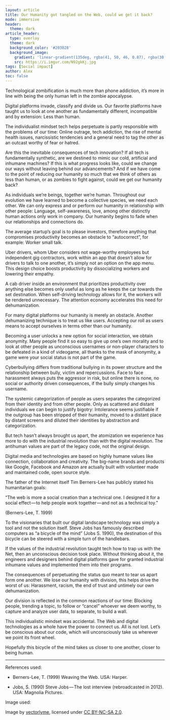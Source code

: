 ```yaml
---
layout: article
title: Our Humanity got tangled on the Web, could we get it back?
mode: immersive
header:
  theme: dark
article_header:
  type: overlay
  theme: dark
  background_color: '#203028'
  background_image:
    gradient: 'linear-gradient(135deg, rgba(41, 50, 46, 0.87), rgba(30, 16, 30, 0.4))'
    src: https://i.imgur.com/N92gkKj.jpg
tags: [Social impact]
author: Alex
toc: false
---
```




Technological zombification is much more than phone addiction, it’s more in line with being the only human left in the zombie apocalypse. <!--more-->

Digital platforms invade, classify and divide us. Our favorite platforms have taught us to look at one another as fundamentally different, incompatible and by extension: Less than human.

The individualist mindset tech helps perpetuate is partly responsible with the problems of our time: Online outrage, tech addiction, the rise of mental health issues, narcissistic tendencies and a general need to tag the other as an outcast worthy of fear or hatred.

Are this the inevitable consequences of tech innovation? If all tech is fundamentally synthetic, are we destined to mimic our cold, artificial and inhumane machines? If this is what progress looks like, could we change our ways without leaving behind our advancements? And if we have come to the point of reducing our humanity so much that we think of others as less than human, or as zombies to fight against, could we get our humanity back?

As individuals we’re beings, together we’re human. Throughout our evolution we have learned to become a collective species, we need each other. We can only express and or perform our humanity in relationship with other people: Language, self-awareness, love, among other distinctly human actions only work in company. Our humanity begins to fade when our relationships and connections do.

The average startup’s goal is to please investors, therefore anything that compromises productivity becomes an obstacle to “autocorrect”, for example: Worker small talk.

Uber drivers, whom Uber considers not wage-worthy employees but independent gig contractors, work within an app that doesn’t allow for drivers to talk to one another, it’s simply not an option on the app menu. This design choice boosts productivity by dissocializing workers and lowering their empathy.

A cab driver inside an environment that prioritizes productivity over anything else becomes only useful as long as he keeps the car towards the set destination. When self-driving technology allows for it, the workers will be rendered unnecessary. The attention economy accelerates this need for dehumanization.

For many digital platforms our humanity is merely an obstacle. Another dehumanizing technique is to treat us like users. Accepting our roll as users means to accept ourselves in terms other than our humanity.

Becoming a user unlocks a new option for social interaction, we obtain anonymity. Many people find it so easy to give up one’s own morality and to look at other people as unconscious usernames or non-player characters to be defeated in a kind of videogame, all thanks to the mask of anonymity, a game were your social status is not part of the game.

Cyberbullying differs from traditional bullying in its power structure and the relationship between bully, victim and repercussions. Face to face harassment always puts the aggressor in risk, but online there is none, no social or authority driven consequences, if the bully simply changes his username.

The systemic categorization of people as users separates the categorized from their identity and from other people. Only as scattered and distant individuals we can begin to justify bigotry: Intolerance seems justifiable if the outgroup has been stripped of their humanity, moved to a distant place by distant screens and diluted their identities by abstraction and categorization.

But tech hasn’t always brought us apart, the atomization we experience has more to do with the industrial revolution than with the digital revolution. The antihuman values are part of the legacy code, not the original design.

Digital media and technologies are based on highly humane values like connection, collaboration and creativity. The big-name brands and products like Google, Facebook and Amazon are actually built with volunteer made and maintained code, open source style.

The father of the Internet itself Tim Berners-Lee has publicly stated his humanitarian goals:

“The web is more a social creation than a technical one. I designed it for a social effect — to help people work together — and not as a technical toy.”

(Berners-Lee, T. 1999)

To the visionaries that built our digital landscape technology was simply a tool and not the solution itself. Steve Jobs has famously described computers as “a bicycle of the mind” (Jobs S. 1990), the destination of this bicycle can be steered with a simple turn of the handlebars.

If the values of the industrial revolution taught tech how to trap us with the Net, then an unconscious decision took place. Without thinking about it, the engineers and designers behind digital platforms gave for granted industrial inhumane values and implemented them into their programs.

The consequences of perpetuating the status quo meant to tear us apart form one another. We lose our humanity with division, this helps drive the worst of us: Harassment, racism, the end of trust and untimely our own dehumanization.

Our division is reflected in the common reactions of our time: Blocking people, trending a topic, to follow or “cancel” whoever we deem worthy, to capture and analyze user data, to separate, to build a wall.

This individualistic mindset was accidental. The Web and digital technologies as a whole have the power to connect us. All is not lost. Let’s be conscious about our code, which will unconsciously take us wherever we point its front wheel.

Hopefully this bicycle of the mind takes us closer to one another, closer to being human.

---

References used:

* Berners-Lee, T. (1999) Weaving the Web. USA: Harper.

* Jobs, S. (1990) Steve Jobs — The lost interview (rebroadcasted in 2012). USA: Magnolia Pictures.

Image used:

Image by [vectorlyme](https://www.flickr.com/photos/19799760@N00), licensed under [CC BY-NC-SA 2.0](https://creativecommons.org/licenses/by-nc-sa/2.0/?ref=ccsearch&atype=rich).